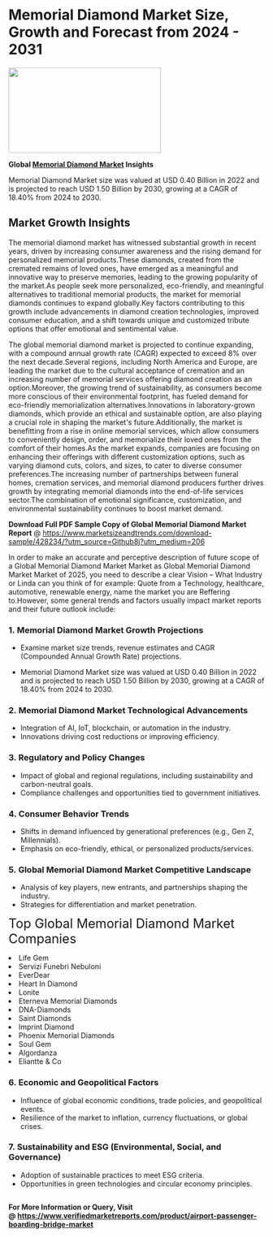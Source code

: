 <H1>Memorial Diamond Market Size, Growth and Forecast from 2024 - 2031</H1><img class="aligncenter size-medium wp-image-584254" src="https://thirdeyenews.in/wp-content/uploads/2024/09/Global-Market-Research-300x168.jpeg" alt="" width="300" height="168" /><p><strong>Global&nbsp;<a href="https://www.marketsizeandtrends.com/download-sample/428234/?utm_source=Github8j?utm_medium=206">Memorial Diamond Market</a> Insights</strong></p><p>Memorial Diamond Market size was valued at USD 0.40 Billion in 2022 and is projected to reach USD 1.50 Billion by 2030, growing at a CAGR of 18.40% from 2024 to 2030.</p><p><h2>Market Growth Insights</h2> <p>The memorial diamond market has witnessed substantial growth in recent years, driven by increasing consumer awareness and the rising demand for personalized memorial products.These diamonds, created from the cremated remains of loved ones, have emerged as a meaningful and innovative way to preserve memories, leading to the growing popularity of the market.As people seek more personalized, eco-friendly, and meaningful alternatives to traditional memorial products, the market for memorial diamonds continues to expand globally.Key factors contributing to this growth include advancements in diamond creation technologies, improved consumer education, and a shift towards unique and customized tribute options that offer emotional and sentimental value.</p> <p>The global memorial diamond market is projected to continue expanding, with a compound annual growth rate (CAGR) expected to exceed 8% over the next decade.Several regions, including North America and Europe, are leading the market due to the cultural acceptance of cremation and an increasing number of memorial services offering diamond creation as an option.Moreover, the growing trend of sustainability, as consumers become more conscious of their environmental footprint, has fueled demand for eco-friendly memorialization alternatives.Innovations in laboratory-grown diamonds, which provide an ethical and sustainable option, are also playing a crucial role in shaping the market's future.Additionally, the market is benefitting from a rise in online memorial services, which allow consumers to conveniently design, order, and memorialize their loved ones from the comfort of their homes.As the market expands, companies are focusing on enhancing their offerings with different customization options, such as varying diamond cuts, colors, and sizes, to cater to diverse consumer preferences.The increasing number of partnerships between funeral homes, cremation services, and memorial diamond producers further drives growth by integrating memorial diamonds into the end-of-life services sector.The combination of emotional significance, customization, and environmental sustainability continues to boost market demand.<p><span class=""><strong>Download Full PDF Sample Copy of Global Memorial Diamond Market Report</strong> @ <a href="https://www.marketsizeandtrends.com/download-sample/428234/?utm_source=Github8j?utm_medium=206" target="_blank">https://www.marketsizeandtrends.com/download-sample/428234/?utm_source=Github8j?utm_medium=206</a></span></p><p>In order to make an accurate and perceptive description of future scope of a Global&nbsp;Memorial Diamond Market Market as Global&nbsp;Memorial Diamond Market Market of 2025, you need to describe a clear Vision &ndash; What Industry or Linda can you think of for example: Quote from a Technology, healthcare, automotive, renewable energy, name the market you are Reffering to.However, some general trends and factors usually impact market reports and their future outlook include:</p><h3>1.&nbsp;<strong>Memorial Diamond Market Growth Projections</strong></h3><ul><li>Examine market size trends, revenue estimates and CAGR (Compounded Annual Growth Rate) projections.</li><li><p>Memorial Diamond Market size was valued at USD 0.40 Billion in 2022 and is projected to reach USD 1.50 Billion by 2030, growing at a CAGR of 18.40% from 2024 to 2030.</p></li></ul><h3>2.&nbsp;<strong>Memorial Diamond Market Technological Advancements</strong></h3><ul><li>Integration of AI, IoT, blockchain, or automation in the industry.</li><li>Innovations driving cost reductions or improving efficiency.</li></ul><h3>3.&nbsp;<strong>Regulatory and Policy Changes</strong></h3><ul><li>Impact of global and regional regulations, including sustainability and carbon-neutral goals.</li><li>Compliance challenges and opportunities tied to government initiatives.</li></ul><h3>4.&nbsp;<strong>Consumer Behavior Trends</strong></h3><ul><li>Shifts in demand influenced by generational preferences (e.g., Gen Z, Millennials).</li><li>Emphasis on eco-friendly, ethical, or personalized products/services.</li></ul><h3>5.&nbsp;<strong>Global Memorial Diamond Market Competitive Landscape</strong></h3><ul><li>Analysis of key players, new entrants, and partnerships shaping the industry.</li><li>Strategies for differentiation and market penetration.</li></ul><p data-pm-slice="1 1 []"><span style="color: inherit; font-family: inherit; font-size: 25px;">Top Global Memorial Diamond Market Companies</span></p><div class="" data-test-id=""><p><li>Life Gem</li><li> Servizi Funebri Nebuloni</li><li> EverDear</li><li> Heart In Diamond</li><li> Lonite</li><li> Eterneva Memorial Diamonds</li><li> DNA-Diamonds</li><li> Saint Diamonds</li><li> Imprint Diamond</li><li> Phoenix Memorial Diamonds</li><li> Soul Gem</li><li> Algordanza</li><li> Eliantte & Co</li></p></div><h3>6.&nbsp;<strong>Economic and Geopolitical Factors</strong></h3><ul><li>Influence of global economic conditions, trade policies, and geopolitical events.</li><li>Resilience of the market to inflation, currency fluctuations, or global crises.</li></ul><h3>7.&nbsp;<strong>Sustainability and ESG (Environmental, Social, and Governance)</strong></h3><ul><li>Adoption of sustainable practices to meet ESG criteria.</li><li>Opportunities in green technologies and circular economy principles.</li></ul><h2><strong style="font-size: 14px;">For More Information or Query, Visit @&nbsp;</strong><a style="background-color: #ffffff; font-size: 14px;" href="https://www.marketsizeandtrends.com/report/memorial-diamond-market/" target="_blank">https://www.verifiedmarketreports.com/product/airport-passenger-boarding-bridge-market</a></h2>